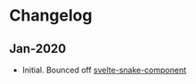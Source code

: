 # Changelog

## Jan-2020

- Initial. Bounced off [svelte-snake-component](https://github.com/gogakoreli/svelte-snake-web-component)
